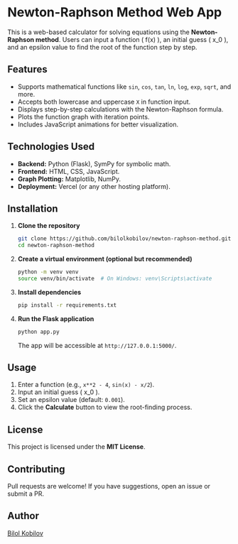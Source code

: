 # Newton-Raphson Method Web App

This is a web-based calculator for solving equations using the **Newton-Raphson method**. Users can input a function \( f(x) \), an initial guess \( x_0 \), and an epsilon value to find the root of the function step by step.

## Features
- Supports mathematical functions like `sin`, `cos`, `tan`, `ln`, `log`, `exp`, `sqrt`, and more.
- Accepts both lowercase and uppercase `X` in function input.
- Displays step-by-step calculations with the Newton-Raphson formula.
- Plots the function graph with iteration points.
- Includes JavaScript animations for better visualization.

## Technologies Used
- **Backend:** Python (Flask), SymPy for symbolic math.
- **Frontend:** HTML, CSS, JavaScript.
- **Graph Plotting:** Matplotlib, NumPy.
- **Deployment:** Vercel (or any other hosting platform).

## Installation

1. **Clone the repository**
   ```bash
   git clone https://github.com/bilolkobilov/newton-raphson-method.git
   cd newton-raphson-method
   ```

2. **Create a virtual environment (optional but recommended)**
   ```bash
   python -m venv venv
   source venv/bin/activate  # On Windows: venv\Scripts\activate
   ```

3. **Install dependencies**
   ```bash
   pip install -r requirements.txt
   ```

4. **Run the Flask application**
   ```bash
   python app.py
   ```
   The app will be accessible at `http://127.0.0.1:5000/`.

## Usage
1. Enter a function (e.g., `x**2 - 4`, `sin(x) - x/2`).
2. Input an initial guess \( x_0 \).
3. Set an epsilon value (default: `0.001`).
4. Click the **Calculate** button to view the root-finding process.

## License
This project is licensed under the **MIT License**.

## Contributing
Pull requests are welcome! If you have suggestions, open an issue or submit a PR.

## Author
[Bilol Kobilov](https://github.com/bilolkobilov)

